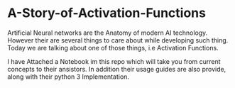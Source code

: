 # A-Story-of-Activation-Functions

Artificial Neural networks are the Anatomy of modern AI technology.
However their are several things to care about while developing such thing. Today we are talking about one of those things, i.e Activation Functions.

I have Attached a Notebook im this repo which will take you from current concepts to their ansistors. In addition their usage guides are also provide, along with their python 3 Implementation.


